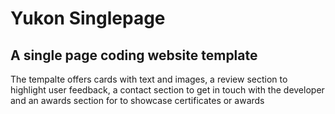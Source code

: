 # Yukon Singlepage

## A single page coding website template
The tempalte offers cards with text and images, a review section to highlight user feedback,
a contact section to get in touch with the developer and an awards section for to showcase
certificates or awards
